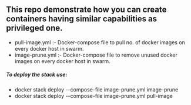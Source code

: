 ## This repo demonstrate how you can create containers having similar capabilities as privileged one.

* pull-image.yml :- Docker-compose file to pull no. of docker images on every docker host in swarm.
* image-prune.yml :- Docker-compose file to remove unused docker images on every docker host in swarm.

##### To deploy the stack use:

* docker stack deploy --compose-file image-prune.yml image-prune
* docker stack deploy --compose-file image-prune.yml pull-image